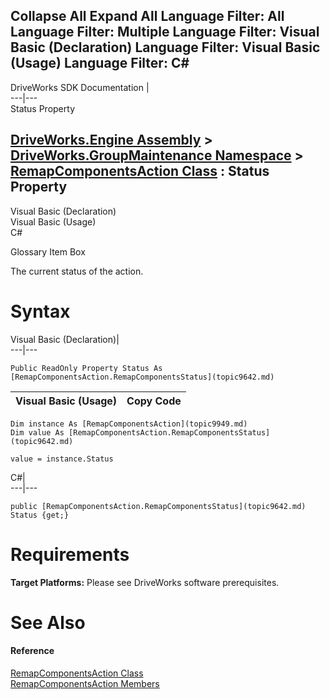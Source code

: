        

 Collapse All Expand All  Language Filter: All  Language Filter: Multiple  Language Filter: Visual Basic (Declaration) Language Filter: Visual Basic (Usage) Language Filter: C#  
---  
DriveWorks SDK Documentation  |   
---|---  
Status Property   
  
[DriveWorks.Engine Assembly](topic2156.md) > [DriveWorks.GroupMaintenance Namespace](topic9628.md) > [RemapComponentsAction Class](topic9949.md) : Status Property  
---  
  
Visual Basic (Declaration)    
Visual Basic (Usage)    
C# 

Glossary Item Box

The current status of the action. 

# Syntax

Visual Basic (Declaration)|   
---|---  
      
    
    Public ReadOnly Property Status As [RemapComponentsAction.RemapComponentsStatus](topic9642.md)  
  
Visual Basic (Usage)| Copy Code  
---|---  
      
    
    Dim instance As [RemapComponentsAction](topic9949.md)
    Dim value As [RemapComponentsAction.RemapComponentsStatus](topic9642.md)
     
    value = instance.Status  
  
C#|   
---|---  
      
    
    public [RemapComponentsAction.RemapComponentsStatus](topic9642.md) Status {get;}  
  
# Requirements

**Target Platforms:** Please see DriveWorks software prerequisites.

# See Also

#### Reference

[RemapComponentsAction Class](topic9949.md)   
[RemapComponentsAction Members](topic9950.md)


